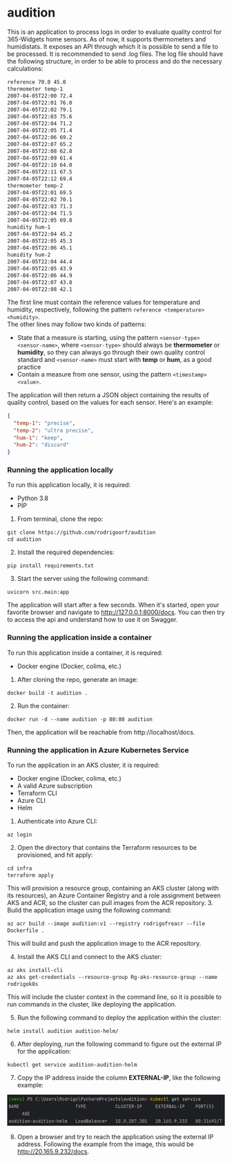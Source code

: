 # audition

This is an application to process logs in order to evaluate quality control for 365-Widgets home sensors. As of now, it supports thermometers and humidistats. 
It exposes an API through which it is possible to send a file to be processed.
It is recommended to send .log files. The log file should have the following structure, in order to be able to process and do the necessary calculations:

```commandline
reference 70.0 45.0
thermometer temp-1
2007-04-05T22:00 72.4
2007-04-05T22:01 76.0
2007-04-05T22:02 79.1
2007-04-05T22:03 75.6
2007-04-05T22:04 71.2
2007-04-05T22:05 71.4
2007-04-05T22:06 69.2
2007-04-05T22:07 65.2
2007-04-05T22:08 62.8
2007-04-05T22:09 61.4
2007-04-05T22:10 64.0
2007-04-05T22:11 67.5
2007-04-05T22:12 69.4
thermometer temp-2
2007-04-05T22:01 69.5
2007-04-05T22:02 70.1
2007-04-05T22:03 71.3
2007-04-05T22:04 71.5
2007-04-05T22:05 69.8
humidity hum-1
2007-04-05T22:04 45.2
2007-04-05T22:05 45.3
2007-04-05T22:06 45.1
humidity hum-2
2007-04-05T22:04 44.4
2007-04-05T22:05 43.9
2007-04-05T22:06 44.9
2007-04-05T22:07 43.8
2007-04-05T22:08 42.1
```

The first line must contain the reference values for temperature and humidity, respectively, following the pattern ```reference <temperature> <humidity>```.\
The other lines may follow two kinds of patterns:
- State that a measure is starting, using the pattern ```<sensor-type> <sensor-name>```, where ```<sensor-type>``` should always be **thermometer** or **humidity**, so they can always go through their own quality control standard and ```<sensor-name>``` must start with **temp** or **hum**, as a good practice
- Contain a measure from one sensor, using the pattern ```<timestamp> <value>```.

The application will then return a JSON object containing the results of quality control, based on the values for each sensor. Here's an example:

```json
{
  "temp-1": "precise",
  "temp-2": "ultra precise",
  "hum-1": "keep",
  "hum-2": "discard"
}
```

### Running the application locally

To run this application locally, it is required:
- Python 3.8
- PIP

1. From terminal, clone the repo:

````commandline
git clone https://github.com/rodrigoorf/audition
cd audition
````

2. Install the required dependencies:

````commandline
pip install requirements.txt
````

3. Start the server using the following command:
````commandline
uvicorn src.main:app 
````

The application will start after a few seconds. When it's started, open your favorite browser and navigate to http://127.0.0.1:8000/docs. You can then try to access the api and understand how to use it on Swagger.

### Running the application inside a container

To run this application inside a container, it is required:

- Docker engine (Docker, colima, etc.)

1. After cloning the repo, generate an image:

````commandline
docker build -t audition .
````

2. Run the container:

````commandline
docker run -d --name audition -p 80:80 audition
````

Then, the application will be reachable from http://localhost/docs.

### Running the application in Azure Kubernetes Service

To run the application in an AKS cluster, it is required:

- Docker engine (Docker, colima, etc.)
- A valid Azure subscription
- Terraform CLI
- Azure CLI
- Helm

1. Authenticate into Azure CLI:

````commandline
az login
````

2. Open the directory that contains the Terraform resources to be provisioned, and hit apply:

````commandline
cd infra
terraform apply
````

This will provision a resource group, containing an AKS cluster (along with its resources), an Azure Container Registry and a role assignment between AKS and ACR, so the cluster can pull images from the ACR repository. 
3. Build the application image using the following command:

````commandline
az acr build --image audition:v1 --registry rodrigofreacr --file Dockerfile .
````

This will build and push the application image to the ACR repository.

4. Install the AKS CLI and connect to the AKS cluster:

````commandline
az aks install-cli
az aks get-credentials --resource-group Rg-aks-resource-group --name rodrigok8s
````

This will include the cluster context in the command line, so it is possible to run commands in the cluster, like deploying the application.

5. Run the following command to deploy the application within the cluster:

````commandline
helm install audition audition-helm/
````

6. After deploying, run the following command to figure out the external IP for the application:

````commandline
kubectl get service audition-audition-helm
````

7. Copy the IP address inside the column **EXTERNAL-IP**, like the following example:

![external ip example.jpg](https://raw.githubusercontent.com/rodrigoorf/audition/main/external%20ip%20example.png?token=GHSAT0AAAAAAB77DZVG3TZJIM5GORD6TQNOZAPKWVA)

8. Open a browser and try to reach the application using the external IP address. Following the example from the image, this would be http://20.165.9.232/docs.

